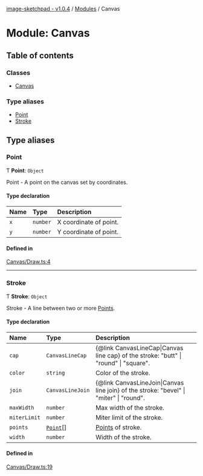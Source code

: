[image-sketchpad - v1.0.4](../index.md) / [Modules](../modules.md) / Canvas

# Module: Canvas

## Table of contents

### Classes

- [Canvas](../classes/Canvas.Canvas-1.md)

### Type aliases

- [Point](Canvas.md#point)
- [Stroke](Canvas.md#stroke)

## Type aliases

### <a id="point" name="point"></a> Point

Ƭ **Point**: `Object`

Point - A point on the canvas set by coordinates.

#### Type declaration

| Name | Type | Description |
| :------ | :------ | :------ |
| `x` | `number` | X coordinate of point. |
| `y` | `number` | Y coordinate of point. |

#### Defined in

[Canvas/Draw.ts:4](https://github.com/CSoellinger/image-sketchpad/blob/main/src/Canvas/Draw.ts#L4)

___

### <a id="stroke" name="stroke"></a> Stroke

Ƭ **Stroke**: `Object`

Stroke - A line between two or more [Points](Canvas.md#point).

#### Type declaration

| Name | Type | Description |
| :------ | :------ | :------ |
| `cap` | `CanvasLineCap` | {@link CanvasLineCap\|Canvas line cap} of the stroke: "butt" \| "round" \| "square". |
| `color` | `string` | Color of the stroke. |
| `join` | `CanvasLineJoin` | {@link CanvasLineJoin\|Canvas line join} of the stroke: "bevel" \| "miter" \| "round". |
| `maxWidth` | `number` | Max width of the stroke. |
| `miterLimit` | `number` | Miter limit of the stroke. |
| `points` | [`Point`](Canvas.md#point)[] | [Points](Canvas.md#point) of stroke. |
| `width` | `number` | Width of the stroke. |

#### Defined in

[Canvas/Draw.ts:19](https://github.com/CSoellinger/image-sketchpad/blob/main/src/Canvas/Draw.ts#L19)
